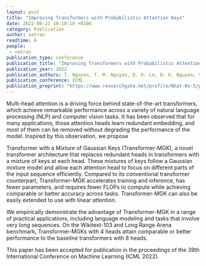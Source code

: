 ```yaml
---
layout: post
title: "Improving Transformers with Probabilistic Attention Keys"
date: 2022-06-21 10:10:10 +0200
category: Publication
author: vatran
readtime: 6
people:
 - vatran
publication_type: conference
publication_title: "Improving Transformers with Probabilistic Attention Keys"
publication_year: 2022
publication_authors: T. Nguyen, T. M. Nguyen, D. D. Le, D. K. Nguyen, V-A. Tran, R. G. Baraniuk, N. Ho, S. J. Osher 
publication_conference: ICML
publication_preprint: "https://www.researchgate.net/profile/Nhat-Ho-5/publication/355356564_Improving_Transformers_with_Probabilistic_Attention_Keys/links/62a69583a3fe3e3df872f9f7/Improving-Transformers-with-Probabilistic-Attention-Keys.pdf"
---
```



Multi-head attention is a driving force behind state-of-the-art transformers, which achieve remarkable performance across a variety of natural language processing (NLP) and computer vision tasks. It has been observed that for many applications, those attention heads learn redundant embedding, and most of them can be removed without degrading the performance of the model. Inspired by this observation, we propose

Transformer with a Mixture of Gaussian Keys (Transformer-MGK), a novel transformer architecture that replaces redundant heads in transformers with a mixture of keys at each head. These mixtures of keys follow a Gaussian mixture model and allow each attention head to focus on different parts of the input sequence efficiently. Compared to its conventional transformer counterpart, Transformer-MGK accelerates training and inference, has fewer parameters, and requires fewer FLOPs to compute while achieving comparable or better accuracy across tasks. Transformer-MGK can also be easily extended to use with linear attention. 

We empirically demonstrate the advantage of Transformer-MGK in a range of practical applications, including language modeling and tasks that involve very long sequences. On the Wikitext-103 and Long Range Arena benchmark, Transformer-MGKs with 4 heads attain comparable or better performance to the baseline transformers with 8 heads.

This paper has been accepted for publication in the proceedings of the 39th International Conference on Machine Learning (ICML 2022).
